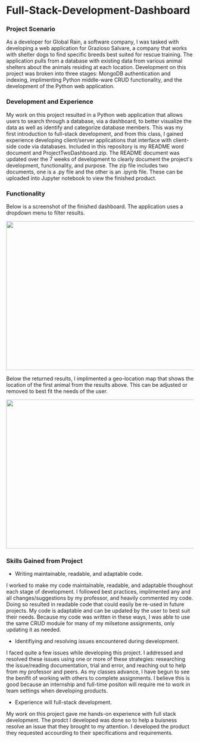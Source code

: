 # Full-Stack-Development-Dashboard

### Project Scenario
As a developer for Global Rain, a software company, I was tasked with developing a web application for Grazioso Salvare, a company that works with shelter dogs to find specific breeds best suited for rescue training. The application pulls from a database with existing data from various animal shelters about the animals residing at each location. Development on this project was broken into three stages: MongoDB authentication and indexing, implimenting Python middle-ware CRUD functionality, and the development of the Python web application.

### Development and Experience
My work on this project resulted in a Python web application that allows users to search through a database, via a dashboard, to better visualize the data as well as identify and categorize database members. This was my first introduction to full-stack development, and from this class, I gained experience developing client/server applications that interface with client-side code via databases. Included in this repository is my README word document and ProjectTwoDashboard.zip. The README document was updated over the 7 weeks of development to clearly document the project's development, functionality, and purpose. The zip file includes two documents, one is a .py file and the other is an .ipynb file. These can be uploaded into Jupyter notebook to view the finished product. 

### Functionality
Below is a screenshot of the finished dashboard. The application uses a dropdown menu to filter results.

<p align="center">
<img width="1100" height="400" src="https://user-images.githubusercontent.com/77023670/201732868-9451182c-19bb-49dd-ab9a-6ec8341b9db7.png">
</p>

Below the returned results, I implimented a geo-location map that shows the location of the first animal from the results above. This can be adjusted or removed to best fit the needs of the user.

<p align="center">
<img width="1100" height="400" src="https://user-images.githubusercontent.com/77023670/201746215-fb399bb8-d033-4d41-b567-6a40186515d1.png">
</p>

### Skills Gained from Project
- Writing maintainable, readable, and adaptable code. 

I worked to make my code maintainable, readable, and adaptable thoughout each stage of development. I followed best practices, implimented any and all changes/suggestions by my professor, and heavily commented my code. Doing so resulted in readable code that could easily be re-used in future projects. My code is adaptable and can be updated by the user to best suit their needs. Because my code was written in these ways, I was able to use the same CRUD module for many of my milsetone assignments, only updating it as needed.
- Identifiying and resolving issues encountered during development. 

I faced quite a few issues while developing this project. I addressed and resolved these issues using one or more of these strategies: researching the issue/reading documentation, trial and error, and reaching out to help from my professor and peers. As my classes advance, I have begun to see the benifit of working with others to complete assignments. I believe this is good because an internship and full-time positon will require me to work in team settings when developing products.
- Experience will full-stack development. 

My work on this project gave me hands-on experience with full stack development. The prodct I developed was done so to help a buisness resolve an issue that they brought to my attention. I developed the product they requested accourding to their specifications and requirements.

